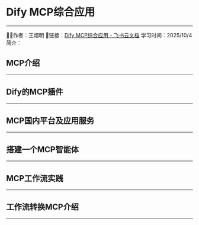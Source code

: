 # Dify MCP综合应用
---
🧑‍🔧作者：王熠明
🔗链接：[Dify MCP综合应用 - 飞书云文档](https://spvrm23ffj.feishu.cn/docx/Nmbjde0GtoLMvBxuy4hc3YHTnVc)
学习时间：2025/10/4
简介：

## MCP介绍
---

## Dify的MCP插件
---

## MCP国内平台及应用服务
---

## 搭建一个MCP智能体
---

## MCP工作流实践
---

## 工作流转换MCP介绍
---
